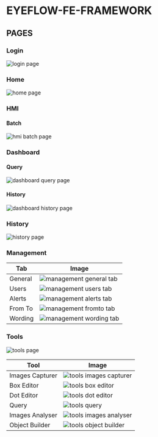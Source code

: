 # EYEFLOW-FE-FRAMEWORK

## PAGES

### Login

![login page](imagesDocumentation/login.png "login page")


### Home

![home page](imagesDocumentation/home.png "home page")

### HMI

#### Batch
![hmi batch page](imagesDocumentation/hmiBatch.png "hmi batch page")



### Dashboard

#### Query
![dashboard query page](imagesDocumentation/dashboardQuery.png "dashboard query page")

#### History
![dashboard history page](imagesDocumentation/dashboardHistory.png "dashboard history page")

### History

![history page](imagesDocumentation/history.png "history page")

### Management

| Tab  | Image  |
|---|---|
| General  | ![management general tab](imagesDocumentation/management_general.png "management general tab")  |  
| Users  | ![management users tab](imagesDocumentation/management_users.png "management users tab")  |  
| Alerts  | ![management alerts tab](imagesDocumentation/management_alerts.png "management alerts tab")  |  
| From To  | ![management fromto tab](imagesDocumentation/management_fromto.png "management fromto tab")  |  
| Wording  | ![management wording tab](imagesDocumentation/management_wording.png "management wording tab")  |  

### Tools
![tools page](imagesDocumentation/tools.png "tools page")

| Tool  | Image  |
|---|---|
| Images Capturer  | ![tools images capturer](imagesDocumentation/tools_imagesCapturer.png "tools images capturer")  |  
| Box Editor  | ![tools box editor](imagesDocumentation/tools_boxEditor.png "tools box editor")  |  
| Dot Editor  | ![tools dot editor](imagesDocumentation/tools_dotEditor.png "tools dot editor")  |  
| Query  | ![tools query](imagesDocumentation/tools_query.png "tools query")  |  
| Images Analyser  | ![tools images analyser](imagesDocumentation/tools_imagesAnalyser.png "tools images analyser")  |  
| Object Builder  | ![tools object builder](imagesDocumentation/tools_objectBuilder.png "tools object builder")  |  